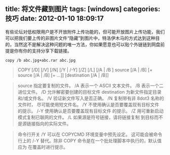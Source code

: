 title: 将文件藏到图片
tags: [windows]
categories: 技巧
date: 2012-01-10 18:09:17
---
有些论坛对低权限用户是不开放附件上传功能的，但可能开放图片上传功能，我们可以把我们要上传的非图片文件“隐藏”到图片中，特洛伊木马的方式达到这种目的，当然这不是解决这种问题的唯一方法，你如果愿意也可以贴个外链链到网盘前提是你有你的支持分享下载链接。

```
copy /b abc.jpg+abc.rar abc.jpg
```

>COPY [/D] [/V] [/N] [/Y | /-Y] [/Z] [/L] [/A | /B ] source [/A | /B]
>[+ source [/A | /B] [+ ...]] [destination [/A | /B]]

>source 指定要复制的文件。
>/A 表示一个 ASCII 文本文件。
>/B 表示一个二进位文件。
>/D 允许解密要创建的目标文件
>destination 为新文件指定目录和/或文件名。
>/V 验证新文件写入是否正确。
>/N 复制带有非 8dot3 名称的文件时，
>尽可能使用短文件名。
>/Y 不使用确认是否要覆盖现有目标文件
>的提示。
>/-Y 使用确认是否要覆盖现有目标文件
>的提示。
>/Z 用可重新启动模式复制已联网的文件。
>/L 如果源是符号链接，请将链接复制
>到目标而不是源链接指向的实际文件。

>命令行开关 /Y 可以在 COPYCMD 环境变量中预先设定。
>这可能会被命令行上的 /-Y 替代。除非 COPY
>命令是在一个批处理脚本中执行的，默认值应为
>在覆盖时进行提示。

